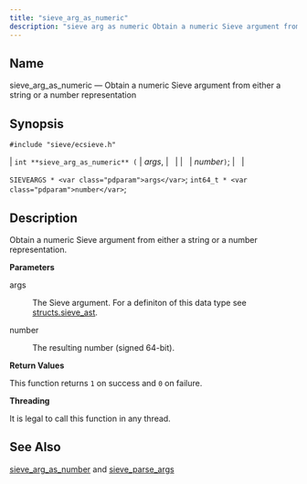 ```yaml
---
title: "sieve_arg_as_numeric"
description: "sieve arg as numeric Obtain a numeric Sieve argument from either a string or a number representation int sieve arg as numeric args number SIEVEARGS args int 64 t number Obtain a numeric Sieve argument from either a string or a number representation args The Sieve argument For a definiton..."
---
```


<a name="apis.sieve_arg_as_numeric"></a> 
## Name

sieve_arg_as_numeric — Obtain a numeric Sieve argument from either a string or a number representation

## Synopsis

`#include "sieve/ecsieve.h"`

| `int **sieve_arg_as_numeric** (` | <var class="pdparam">args</var>, |   |
|   | <var class="pdparam">number</var>`)`; |   |

`SIEVEARGS * <var class="pdparam">args</var>`;
`int64_t * <var class="pdparam">number</var>`;<a name="idp59682608"></a> 
## Description

Obtain a numeric Sieve argument from either a string or a number representation.

**<a name="idp59683872"></a> Parameters**

<dl class="variablelist">

<dt>args</dt>

<dd>

The Sieve argument. For a definiton of this data type see [structs.sieve_ast](/momentum/3/3-api/structs-sieve-ast).

</dd>

<dt>number</dt>

<dd>

The resulting number (signed 64-bit).

</dd>

</dl>

**<a name="idp59689216"></a> Return Values**

This function returns `1` on success and `0` on failure.

**<a name="idp59691024"></a> Threading**

It is legal to call this function in any thread.

<a name="idp59692128"></a> 
## See Also

[sieve_arg_as_number](/momentum/3/3-api/apis-sieve-arg-as-number) and [sieve_parse_args](/momentum/3/3-api/apis-sieve-parse-args)